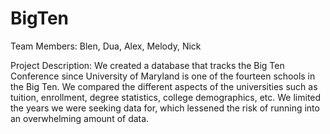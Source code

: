 # BigTen
Team Members: Blen, Dua, Alex, Melody, Nick

Project Description: We created a database that tracks the Big Ten Conference since University of Maryland is one of the fourteen schools in the Big Ten. We compared the different aspects of the universities such as tuition, enrollment, degree statistics, college demographics, etc. We limited the years we were seeking data for, which lessened the risk of running into an overwhelming amount of data.
